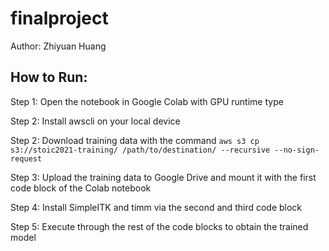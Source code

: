 # finalproject
Author: Zhiyuan Huang

## How to Run:
Step 1: Open the notebook in Google Colab with GPU runtime type

Step 2: Install awscli on your local device

Step 2: Download training data with the command `aws s3 cp s3://stoic2021-training/ /path/to/destination/ --recursive --no-sign-request`

Step 3: Upload the training data to Google Drive and mount it with the first code block of the Colab notebook

Step 4: Install SimpleITK and timm via the second and third code block

Step 5: Execute through the rest of the code blocks to obtain the trained model
